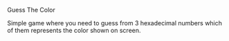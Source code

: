 Guess The Color

Simple game where you need to guess from 3 hexadecimal numbers which of them represents the color shown on screen.
